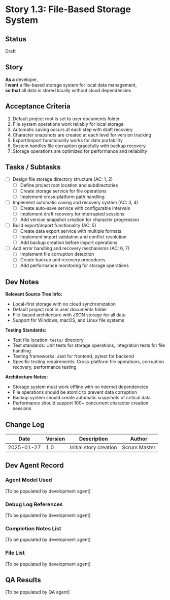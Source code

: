 # Story 1.3: File-Based Storage System

## Status
Draft

## Story
**As a** developer,  
**I want** a file-based storage system for local data management,  
**so that** all data is stored locally without cloud dependencies

## Acceptance Criteria
1. Default project root is set to user documents folder
2. File system operations work reliably for local storage
3. Automatic saving occurs at each step with draft recovery
4. Character snapshots are created at each level for version tracking
5. Export/import functionality works for data portability
6. System handles file corruption gracefully with backup recovery
7. Storage operations are optimized for performance and reliability

## Tasks / Subtasks
- [ ] Design file storage directory structure (AC: 1, 2)
  - [ ] Define project root location and subdirectories
  - [ ] Create storage service for file operations
  - [ ] Implement cross-platform path handling
- [ ] Implement automatic saving and recovery system (AC: 3, 4)
  - [ ] Create auto-save service with configurable intervals
  - [ ] Implement draft recovery for interrupted sessions
  - [ ] Add version snapshot creation for character progression
- [ ] Build export/import functionality (AC: 5)
  - [ ] Create data export service with multiple formats
  - [ ] Implement import validation and conflict resolution
  - [ ] Add backup creation before import operations
- [ ] Add error handling and recovery mechanisms (AC: 6, 7)
  - [ ] Implement file corruption detection
  - [ ] Create backup and recovery procedures
  - [ ] Add performance monitoring for storage operations

## Dev Notes
**Relevant Source Tree Info:**
- Local-first storage with no cloud synchronization
- Default project root in user documents folder
- File-based architecture with JSON storage for all data
- Support for Windows, macOS, and Linux file systems

**Testing Standards:**
- Test file location: `tests/` directory
- Test standards: Unit tests for storage operations, integration tests for file handling
- Testing frameworks: Jest for frontend, pytest for backend
- Specific testing requirements: Cross-platform file operations, corruption recovery, performance testing

**Architecture Notes:**
- Storage system must work offline with no internet dependencies
- File operations should be atomic to prevent data corruption
- Backup system should create automatic snapshots of critical data
- Performance should support 100+ concurrent character creation sessions

## Change Log
| Date | Version | Description | Author |
|------|---------|-------------|---------|
| 2025-01-27 | 1.0 | Initial story creation | Scrum Master |

## Dev Agent Record

### Agent Model Used
[To be populated by development agent]

### Debug Log References
[To be populated by development agent]

### Completion Notes List
[To be populated by development agent]

### File List
[To be populated by development agent]

## QA Results
[To be populated by QA agent]

